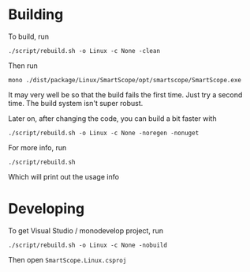 # Building

To build, run 

```
./script/rebuild.sh -o Linux -c None -clean
```

Then run
```
mono ./dist/package/Linux/SmartScope/opt/smartscope/SmartScope.exe
```

It may very well be so that the build fails the first time. Just try a second time. The build system isn't super robust.

Later on, after changing the code, you can build a bit faster with

```
./script/rebuild.sh -o Linux -c None -noregen -nonuget
```

For more info, run

```
./script/rebuild.sh
```

Which will print out the usage info

# Developing
To get Visual Studio / monodevelop project, run

```
./script/rebuild.sh -o Linux -c None -nobuild
```

Then open `SmartScope.Linux.csproj`
